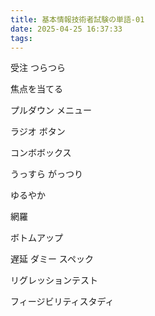 ```yaml
---
title: 基本情報技術者試験の単語‐01
date: 2025-04-25 16:37:33
tags:
---
```


<!-- more --> 

受注 つらつら

焦点を当てる

プルダウン メニュー

ラジオ ボタン

コンボボックス

うっすら がっつり

ゆるやか

網羅

ボトムアップ

遅延 ダミー スペック

リグレッションテスト

フィージビリティスタディ


